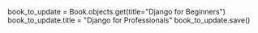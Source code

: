 book_to_update = Book.objects.get(title="Django for Beginners")
book_to_update.title = "Django for Professionals"
book_to_update.save()

